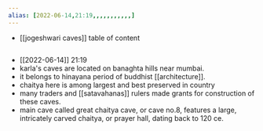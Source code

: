 ```yaml
---
alias: [2022-06-14,21:19,,,,,,,,,,,]
---
```

- [[jogeshwari caves]]
table of content
```toc
```

- [[2022-06-14]] 21:19
- karla's caves are located on banaghta hills near mumbai.
- it belongs to hinayana period of buddhist [[architecture]].
- chaitya here is among largest and best preserved in country
- many traders and [[satavahanas]] rulers made grants for construction of these caves.
- main cave called great chaitya cave, or cave no.8, features a large, intricately carved chaitya, or prayer hall, dating back to 120 ce.
